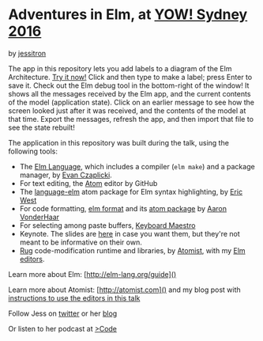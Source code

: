 # Adventures in Elm, at [YOW! Sydney 2016](http://sydney.yowconference.com.au)

by [jessitron](http://twitter.com/jessitron)

The app in this repository lets you add labels to a diagram of the Elm Architecture. [Try it now!](http://jessitron.github.io/yow-sydney) Click and then type to make a label; press Enter to save it. Check out the Elm debug tool in the bottom-right of the window! It shows all the messages received by the Elm app, and the current contents of the model (application state). Click on an earlier message to see how the screen looked just after it was received, and the contents of the model at that time. Export the messages, refresh the app, and then import that file to see the state rebuilt!

The application in this repository was built during the talk, using the following tools:

* The [Elm Language](https://elm-lang.org), which includes a compiler (`elm make`) and a package manager, by [Evan Czaplicki](https://github.com/evancz).
* For text editing, the [Atom](https://atom.io) editor by GitHub
* The [language-elm](https://atom.io/packages/language-elm) atom package for Elm syntax highlighting, by [Eric West](https://github.com/edubkendo)
* For code formatting, [elm format](https://github.com/avh4/elm-format) and its [atom package](https://atom.io/packages/elm-format) by [Aaron VonderHaar](https://github.com/avh4)
* For selecting among paste buffers, [Keyboard Maestro](https://www.keyboardmaestro.com/main/)
* Keynote. The slides are [here](yow-sydney.pdf) in case you want them, but they're not meant to be informative on their own.
* [Rug](https://github.com/atomist/rug-cli) code-modification runtime and libraries, by [Atomist](https://atomist.com), with my [Elm editors](https://github.com/jessitron/elm-rugs).


Learn more about Elm: [http://elm-lang.org/guide]()

Learn more about Atomist: [http://atomist.com]() and my blog post with [instructions to use the editors in this talk](http://blog.jessitron.com/2016/12/using-rug-with-elm.html)

Follow Jess on [twitter](http://twitter.com/jessitron) or her [blog](http://abstractivate.jessitron.com)

Or listen to her podcast at [>Code](http://greaterthancode.com)

